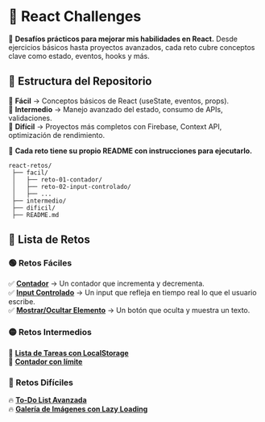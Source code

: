 # 🚀 React Challenges  
📌 **Desafíos prácticos para mejorar mis habilidades en React.** Desde ejercicios básicos hasta proyectos avanzados, cada reto cubre conceptos clave como estado, eventos, hooks y más.  

## 📂 Estructura del Repositorio  
🔹 **Fácil** → Conceptos básicos de React (useState, eventos, props).  
🔹 **Intermedio** → Manejo avanzado del estado, consumo de APIs, validaciones.  
🔹 **Difícil** → Proyectos más completos con Firebase, Context API, optimización de rendimiento.  

📌 **Cada reto tiene su propio README con instrucciones para ejecutarlo.**  

```
react-retos/
 ├── facil/
 │   ├── reto-01-contador/
 │   ├── reto-02-input-controlado/
 │   ├── ...
 ├── intermedio/
 ├── dificil/
 ├── README.md
```

## 📜 Lista de Retos  
### 🟢 Retos Fáciles  
✅ **[Contador](./facil/reto-01-contador)** → Un contador que incrementa y decrementa.  
✅ **[Input Controlado](./facil/reto-02-input-controlado)** → Un input que refleja en tiempo real lo que el usuario escribe.  
✅ **[Mostrar/Ocultar Elemento](./facil/reto-03-mostrar-ocultar)** → Un botón que oculta y muestra un texto.  

### 🟡 Retos Intermedios  
🔶 **[Lista de Tareas con LocalStorage](./intermedio/reto-06-lista-tareas-localstorage)**  
🔶 **[Contador con límite](./intermedio/reto-07-contador-con-limite)**  

### 🔴 Retos Difíciles  
🔥 **[To-Do List Avanzada](./dificil/reto-11-todo-list-avanzada)**  
🔥 **[Galería de Imágenes con Lazy Loading](./dificil/reto-12-galeria-lazy-loading)**  



